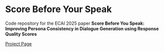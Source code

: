 # Score Before Your Speak

Code repository for the ECAI 2025 paper **Score Before You Speak: Improving Persona Consistency in Dialogue Generation using Response Quality Scores**

[Project Page](https://arpita2512.github.io/score_before_you_speak/)